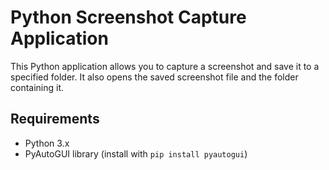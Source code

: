 # Python Screenshot Capture Application

This Python application allows you to capture a screenshot and save it to a specified folder. It also opens the saved screenshot file and the folder containing it.

## Requirements

- Python 3.x
- PyAutoGUI library (install with `pip install pyautogui`)